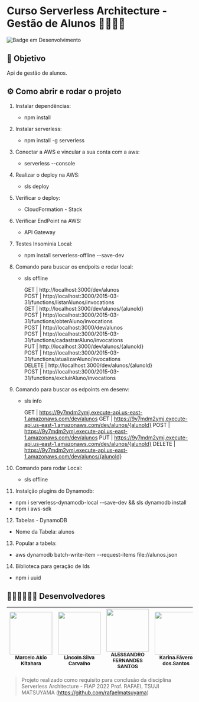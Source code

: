 # Curso Serverless Architecture - Gestão de Alunos  🤖🍻🍻😄

![Badge em Desenvolvimento](http://img.shields.io/static/v1?label=STATUS&message=FINALIZADO&color=GREEN&style=for-the-badge)

## 🎯 Objetivo

Api de gestão de alunos.


## ⚙️ Como abrir e rodar o projeto

1. Instalar dependências: 
   - npm install
2. Instalar serverless:
   - npm install -g serverless
3. Conectar a AWS e vincular a sua conta com a aws:
   - serverless --console 
4. Realizar o deploy na AWS:
   - sls deploy
5. Verificar o deploy:
   - CloudFormation - Stack
6. Verificar EndPoint na AWS:
   - API Gateway
7. Testes Insominia Local: 
   - npm install serverless-offline --save-dev
8. Comando para buscar os endpoits e rodar local: 
   - sls offline

      GET    | http://localhost:3000/dev/alunos                                        
      POST   | http://localhost:3000/2015-03-31/functions/listarAlunos/invocations     
      GET    | http://localhost:3000/dev/alunos/{alunoId}                              
      POST   | http://localhost:3000/2015-03-31/functions/obterAluno/invocations       
      POST   | http://localhost:3000/dev/alunos                                        
      POST   | http://localhost:3000/2015-03-31/functions/cadastrarAluno/invocations   
      PUT    | http://localhost:3000/dev/alunos/{alunoId}                              
      POST   | http://localhost:3000/2015-03-31/functions/atualizarAluno/invocations   
      DELETE | http://localhost:3000/dev/alunos/{alunoId}                              
      POST   | http://localhost:3000/2015-03-31/functions/excluirAluno/invocations


9. Comando para buscar os edpoints em desenv: 
   - sls info

      GET    | https://9y7mdm2ymj.execute-api.us-east-1.amazonaws.com/dev/alunos
      GET    | https://9y7mdm2ymj.execute-api.us-east-1.amazonaws.com/dev/alunos/{alunoId}
      POST   | https://9y7mdm2ymj.execute-api.us-east-1.amazonaws.com/dev/alunos
      PUT    | https://9y7mdm2ymj.execute-api.us-east-1.amazonaws.com/dev/alunos/{alunoId}
      DELETE | https://9y7mdm2ymj.execute-api.us-east-1.amazonaws.com/dev/alunos/{alunoId}


10. Comando para rodar Local: 
    - sls offline
11. Instalção plugins do Dynamodb:
   - npm i serverless-dynamodb-local --save-dev && sls dynamodb install
   - npm i aws-sdk
12. Tabelas - DynamoDB 
   - Nome da Tabela: alunos
13. Popular a tabela:
   - aws dynamodb batch-write-item --request-items file://alunos.json
14. Biblioteca para geração de Ids 
   - npm i uuid


## 👨🏽‍💻👩🏽‍💻 Desenvolvedores 

| [<img src="https://avatars.githubusercontent.com/Makio78" width=115><br><sub>Marcelo Akio Kitahara</sub>](https://github.com/Makio78) | [<img src="https://avatars.githubusercontent.com/lynixcarvalho" width=115><br><sub>Lincoln Silva Carvalho </sub>](https://github.com/lynixcarvalho) |  [<img src="https://avatars.githubusercontent.com/alessferns" width=115><br><sub>ALESSANDRO FERNANDES SANTOS</sub>](https://github.com/alessferns) |  [<img src="https://avatars.githubusercontent.com/KarinaFSantos" width=115><br><sub>Karina Fávero dos Santos</sub>](https://github.com/KarinaFSantos) | [<img src="https://avatars.githubusercontent.com/VANESSA-SS" width=115><br><sub>Vanessa Santos e Silva</sub>](https://github.com/VANESSA-SS) |
| :---: | :---: | :---: | :---: | :---: |


>
>Projeto realizado como requisito para conclusão da disciplina Serverless Architecture - FIAP 2022
>Prof. RAFAEL TSUJI MATSUYAMA (https://github.com/rafaelmatsuyama)
